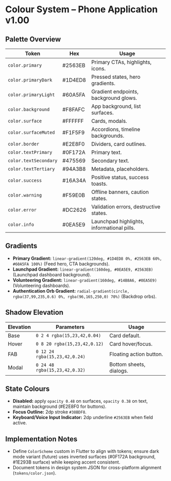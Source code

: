 # Colour System – Phone Application v1.00

## Palette Overview
| Token | Hex | Usage |
| --- | --- | --- |
| `color.primary` | #2563EB | Primary CTAs, highlights, icons. |
| `color.primaryDark` | #1D4ED8 | Pressed states, hero gradients. |
| `color.primaryLight` | #60A5FA | Gradient endpoints, background glows. |
| `color.background` | #F8FAFC | App background, list surfaces. |
| `color.surface` | #FFFFFF | Cards, modals. |
| `color.surfaceMuted` | #F1F5F9 | Accordions, timeline backgrounds. |
| `color.border` | #E2E8F0 | Dividers, card outlines. |
| `color.textPrimary` | #0F172A | Primary text. |
| `color.textSecondary` | #475569 | Secondary text. |
| `color.textTertiary` | #94A3B8 | Metadata, placeholders. |
| `color.success` | #16A34A | Positive status, success toasts. |
| `color.warning` | #F59E0B | Offline banners, caution states. |
| `color.error` | #DC2626 | Validation errors, destructive states. |
| `color.info` | #0EA5E9 | Launchpad highlights, informational pills. |

## Gradients
- **Primary Gradient:** `linear-gradient(120deg, #1D4ED8 0%, #2563EB 60%, #60A5FA 100%)` (Feed hero, CTA backgrounds).
- **Launchpad Gradient:** `linear-gradient(160deg, #0EA5E9, #2563EB)` (Launchpad dashboard background).
- **Volunteering Gradient:** `linear-gradient(160deg, #14B8A6, #0EA5E9)` (Volunteering dashboards).
- **Authentication Orb Gradient:** `radial-gradient(circle, rgba(37,99,235,0.6) 0%, rgba(96,165,250,0) 70%)` (Backdrop orbs).

## Shadow Elevation
| Elevation | Parameters | Usage |
| --- | --- | --- |
| Base | `0 2 4 rgba(15,23,42,0.04)` | Card default. |
| Hover | `0 8 20 rgba(15,23,42,0.12)` | Card hover/focus. |
| FAB | `0 12 24 rgba(15,23,42,0.24)` | Floating action button. |
| Modal | `0 24 48 rgba(15,23,42,0.32)` | Bottom sheets, dialogs. |

## State Colours
- **Disabled:** apply `opacity 0.48` on surfaces, `opacity 0.38` on text, maintain background (#E2E8F0 for buttons).
- **Focus Outline:** 2dp stroke `#38BDF8`.
- **Keyboard/Voice Input Indicator:** 2dp underline `#2563EB` when field active.

## Implementation Notes
- Define `ColorScheme` custom in Flutter to align with tokens; ensure dark mode variant (future) uses inverted surfaces (#0F172A background, #1E293B surface) while keeping accent consistent.
- Document tokens in design system JSON for cross-platform alignment (`tokens/color.json`).
